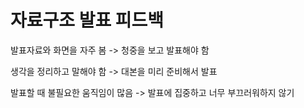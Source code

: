 # 자료구조 발표 피드백

발표자료와 화면을 자주 봄 -> 청중을 보고 발표해야 함

생각을 정리하고 말해야 함 -> 대본을 미리 준비해서 발표

발표할 때 불필요한 움직임이 많음 -> 발표에 집중하고 너무 부끄러워하지 않기